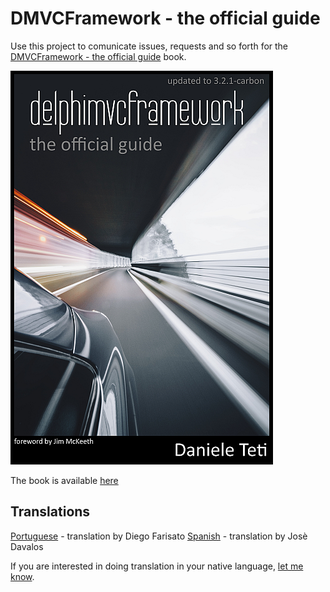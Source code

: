 # DMVCFramework - the official guide

Use this project to comunicate issues, requests and so forth for the [DMVCFramework -  the official guide](https://leanpub.com/delphimvcframework) book.

![](https://raw.githubusercontent.com/danieleteti/delphimvcframework/master/docs/logoproject/dmvcframework_the_official_guide_very_small.png)

The book is available [here](https://leanpub.com/delphimvcframework)

## Translations

[Portuguese](https://leanpub.com/delphimvcframework-br) - translation by Diego Farisato
[Spanish](https://leanpub.com/delphimvcframework-es) - translation by Josè Davalos

If you are interested in doing translation in your native language, [let me know](mailto:d.teti@bittime.it).
